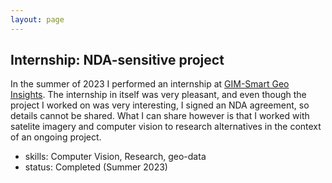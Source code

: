 ```yaml
---
layout: page
---
```



## Internship: NDA-sensitive project

In the summer of 2023 I performed an internship at [GIM-Smart Geo Insights](https://www.gim.be/en). The internship in itself was very pleasant, and even though the project I worked on was very interesting, I signed an NDA agreement, so details cannot be shared. What I can share however is that I worked with satelite imagery and computer vision to research alternatives in the context of an ongoing project.
- skills: Computer Vision, Research, geo-data
- status: Completed (Summer 2023)
